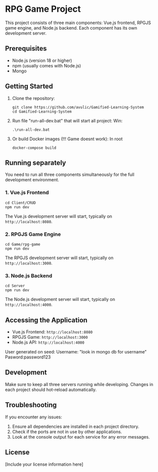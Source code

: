 # RPG Game Project

This project consists of three main components: Vue.js frontend, RPGJS game engine, and Node.js backend. Each component has its own development server.

## Prerequisites

- Node.js (version 18 or higher)
- npm (usually comes with Node.js)
- Mongo
  

## Getting Started

1. Clone the repository:
   ```
   git clone https://github.com/avulic/Gamified-Learning-System
   cd Gamified-Learning-System
   ```

2. Run file "run-all-dev.bat" that will start all project:
   Win:
   ```
   .\run-all-dev.bat
   ```

2. Or build Docker images (!!! Game doesnt work):
   In root
   ```
   docker-compose build
   ```

## Running separately

You need to run all three components simultaneously for the full development environment.

### 1. Vue.js Frontend

```
cd Client/CRUD
npm run dev
```

The Vue.js development server will start, typically on `http://localhost:8080`.

### 2. RPGJS Game Engine

```
cd Game/rpg-game
npm run dev
```

The RPGJS development server will start, typically on `http://localhost:3000`.

### 3. Node.js Backend

```
cd Server
npm run dev
```

The Node.js development server will start, typically on `http://localhost:4000`.



## Accessing the Application

- Vue.js Frontend: `http://localhost:8080`
- RPGJS Game: `http://localhost:3000`
- Node.js API: `http://localhost:4000`

User generated on seed:
  Username: "look in mongo db for username"
  Pasword:password123

## Development

Make sure to keep all three servers running while developing. Changes in each project should hot-reload automatically.

## Troubleshooting

If you encounter any issues:

1. Ensure all dependencies are installed in each project directory.
2. Check if the ports are not in use by other applications.
3. Look at the console output for each service for any error messages.


## License

[Include your license information here]

